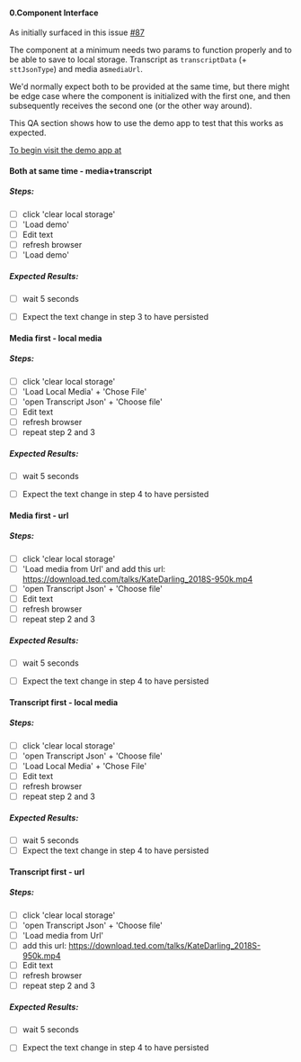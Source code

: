 
#### 0.Component Interface

As initially surfaced in this issue [#87](https://github.com/bbc/react-transcript-editor/issues/87)

The component at a minimum needs two params to function properly and to be able to save to local storage. Transcript as `transcriptData` (+ `sttJsonType`) and media as`mediaUrl`.

We'd normally expect both to be provided at the same time, but there might be edge case where the component is initialized with the first one, and then subsequently receives the second one (or the other way around).

This QA section shows how to use the demo app to test that this works as expected.

[To begin visit the demo app at](https://bbc.github.io/react-transcript-editor/ )


####  Both at same time - media+transcript

##### Steps:
- [ ] click 'clear local storage'
- [ ] 'Load demo'
- [ ] Edit text
- [ ] refresh browser
- [ ] 'Load demo'
##### Expected Results: 
- [ ] wait 5 seconds
- [ ] Expect the text change in step 3 to have persisted


####  Media first - local media

##### Steps:
- [ ] click 'clear local storage'
- [ ] 'Load Local Media' + 'Chose File'
- [ ] 'open Transcript Json' + 'Choose file'
- [ ] Edit text
- [ ] refresh browser
- [ ] repeat step 2 and 3
##### Expected Results: 
- [ ] wait 5 seconds
- [ ] Expect the text change in step 4 to have persisted


####  Media first - url

##### Steps:
- [ ] click 'clear local storage'
- [ ] 'Load media from Url'  and add this url: https://download.ted.com/talks/KateDarling_2018S-950k.mp4
- [ ] 'open Transcript Json' + 'Choose file'
- [ ] Edit text
- [ ] refresh browser
- [ ] repeat step 2 and 3
##### Expected Results: 
- [ ] wait 5 seconds
- [ ] Expect the text change in step 4 to have persisted


####  Transcript first - local media

##### Steps:
- [ ] click 'clear local storage'
- [ ] 'open Transcript Json' + 'Choose file'
- [ ] 'Load Local Media' + 'Chose File'
- [ ] Edit text
- [ ] refresh browser
- [ ] repeat step 2 and 3
##### Expected Results: 
- [ ] wait 5 seconds
- [ ] Expect the text change in step 4 to have persisted

#### Transcript first - url 

##### Steps:
- [ ] click 'clear local storage'
- [ ] 'open Transcript Json' + 'Choose file'
- [ ] 'Load media from Url' 
- [ ] add this url: https://download.ted.com/talks/KateDarling_2018S-950k.mp4
- [ ] Edit text
- [ ] refresh browser
- [ ] repeat step 2 and 3
##### Expected Results: 
- [ ] wait 5 seconds
- [ ] Expect the text change in step 4 to have persisted

